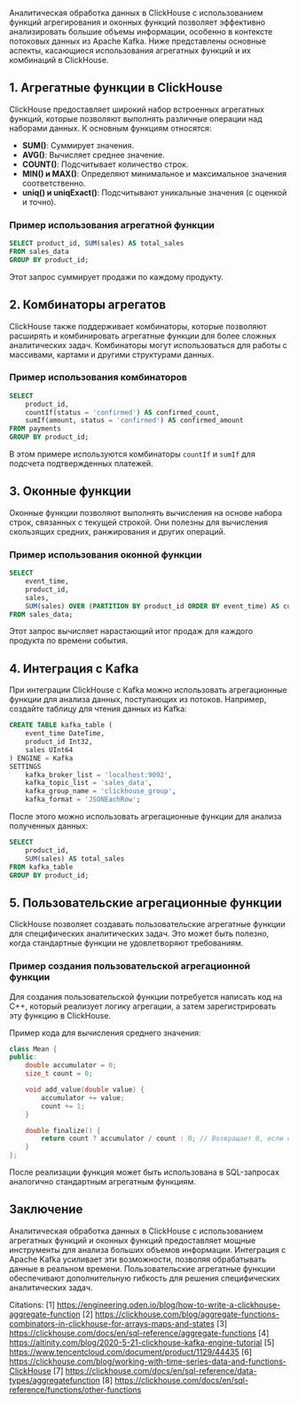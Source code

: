 Аналитическая обработка данных в ClickHouse с использованием функций агрегирования и оконных функций позволяет эффективно анализировать большие объемы информации, особенно в контексте потоковых данных из Apache Kafka. Ниже представлены основные аспекты, касающиеся использования агрегатных функций и их комбинаций в ClickHouse.

## 1. Агрегатные функции в ClickHouse

ClickHouse предоставляет широкий набор встроенных агрегатных функций, которые позволяют выполнять различные операции над наборами данных. К основным функциям относятся:

- **SUM()**: Суммирует значения.
- **AVG()**: Вычисляет среднее значение.
- **COUNT()**: Подсчитывает количество строк.
- **MIN() и MAX()**: Определяют минимальное и максимальное значения соответственно.
- **uniq() и uniqExact()**: Подсчитывают уникальные значения (с оценкой и точно).

### Пример использования агрегатной функции

```sql
SELECT product_id, SUM(sales) AS total_sales
FROM sales_data
GROUP BY product_id;
```

Этот запрос суммирует продажи по каждому продукту.

## 2. Комбинаторы агрегатов

ClickHouse также поддерживает комбинаторы, которые позволяют расширять и комбинировать агрегатные функции для более сложных аналитических задач. Комбинаторы могут использоваться для работы с массивами, картами и другими структурами данных.

### Пример использования комбинаторов

```sql
SELECT 
    product_id, 
    countIf(status = 'confirmed') AS confirmed_count,
    sumIf(amount, status = 'confirmed') AS confirmed_amount
FROM payments
GROUP BY product_id;
```

В этом примере используются комбинаторы `countIf` и `sumIf` для подсчета подтвержденных платежей.

## 3. Оконные функции

Оконные функции позволяют выполнять вычисления на основе набора строк, связанных с текущей строкой. Они полезны для вычисления скользящих средних, ранжирования и других операций.

### Пример использования оконной функции

```sql
SELECT 
    event_time,
    product_id,
    sales,
    SUM(sales) OVER (PARTITION BY product_id ORDER BY event_time) AS cumulative_sales
FROM sales_data;
```

Этот запрос вычисляет нарастающий итог продаж для каждого продукта по времени события.

## 4. Интеграция с Kafka

При интеграции ClickHouse с Kafka можно использовать агрегационные функции для анализа данных, поступающих из потоков. Например, создайте таблицу для чтения данных из Kafka:

```sql
CREATE TABLE kafka_table (
    event_time DateTime,
    product_id Int32,
    sales UInt64
) ENGINE = Kafka 
SETTINGS 
    kafka_broker_list = 'localhost:9092',
    kafka_topic_list = 'sales_data',
    kafka_group_name = 'clickhouse_group',
    kafka_format = 'JSONEachRow';
```

После этого можно использовать агрегационные функции для анализа полученных данных:

```sql
SELECT 
    product_id,
    SUM(sales) AS total_sales 
FROM kafka_table 
GROUP BY product_id;
```

## 5. Пользовательские агрегационные функции

ClickHouse позволяет создавать пользовательские агрегатные функции для специфических аналитических задач. Это может быть полезно, когда стандартные функции не удовлетворяют требованиям.

### Пример создания пользовательской агрегационной функции

Для создания пользовательской функции потребуется написать код на C++, который реализует логику агрегации, а затем зарегистрировать эту функцию в ClickHouse.

Пример кода для вычисления среднего значения:

```cpp
class Mean {
public:
    double accumulator = 0;
    size_t count = 0;

    void add_value(double value) {
        accumulator += value;
        count += 1;
    }

    double finalize() {
        return count ? accumulator / count : 0; // Возвращает 0, если count равен 0
    }
};
```

После реализации функция может быть использована в SQL-запросах аналогично стандартным агрегатным функциям.

## Заключение

Аналитическая обработка данных в ClickHouse с использованием агрегатных функций и оконных функций предоставляет мощные инструменты для анализа больших объемов информации. Интеграция с Apache Kafka усиливает эти возможности, позволяя обрабатывать данные в реальном времени. Пользовательские агрегатные функции обеспечивают дополнительную гибкость для решения специфических аналитических задач.

Citations:
[1] https://engineering.oden.io/blog/how-to-write-a-clickhouse-aggregate-function
[2] https://clickhouse.com/blog/aggregate-functions-combinators-in-clickhouse-for-arrays-maps-and-states
[3] https://clickhouse.com/docs/en/sql-reference/aggregate-functions
[4] https://altinity.com/blog/2020-5-21-clickhouse-kafka-engine-tutorial
[5] https://www.tencentcloud.com/document/product/1129/44435
[6] https://clickhouse.com/blog/working-with-time-series-data-and-functions-ClickHouse
[7] https://clickhouse.com/docs/en/sql-reference/data-types/aggregatefunction
[8] https://clickhouse.com/docs/en/sql-reference/functions/other-functions